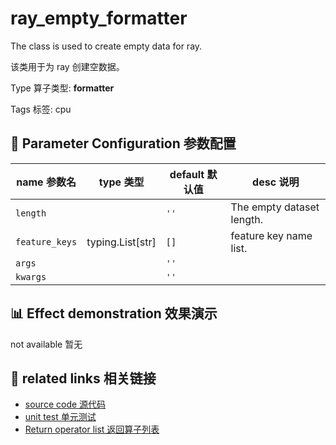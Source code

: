 # ray_empty_formatter

The class is used to create empty data for ray.

该类用于为 ray 创建空数据。

Type 算子类型: **formatter**

Tags 标签: cpu

## 🔧 Parameter Configuration 参数配置
| name 参数名 | type 类型 | default 默认值 | desc 说明 |
|--------|------|--------|------|
| `length` |  | `''` | The empty dataset length. |
| `feature_keys` | typing.List[str] | `[]` | feature key name list. |
| `args` |  | `''` |  |
| `kwargs` |  | `''` |  |

## 📊 Effect demonstration 效果演示
not available 暂无

## 🔗 related links 相关链接
- [source code 源代码](../../../data_juicer/ops/formatter/ray_empty_formatter.py)
- [unit test 单元测试]()
- [Return operator list 返回算子列表](../../Operators.md)